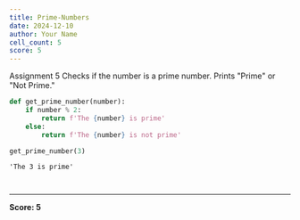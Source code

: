 ```yaml
---
title: Prime-Numbers
date: 2024-12-10
author: Your Name
cell_count: 5
score: 5
---
```


Assignment 5
Checks if the number is a prime number.
Prints "Prime" or "Not Prime."



```python
def get_prime_number(number):
    if number % 2:
        return f'The {number} is prime'
    else:
        return f'The {number} is not prime'
```


```python
get_prime_number(3)
```




    'The 3 is prime'




```python

```


```python

```


---
**Score: 5**
